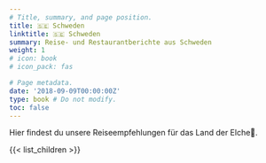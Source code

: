 ```yaml
---
# Title, summary, and page position.
title: 🇸🇪 Schweden
linktitle: 🇸🇪 Schweden
summary: Reise- und Restaurantberichte aus Schweden
weight: 1
# icon: book
# icon_pack: fas

# Page metadata.
date: '2018-09-09T00:00:00Z'
type: book # Do not modify.
toc: false
---
```

Hier findest du unsere Reiseempfehlungen für das Land der Elche🦌.

{{< list_children >}}
